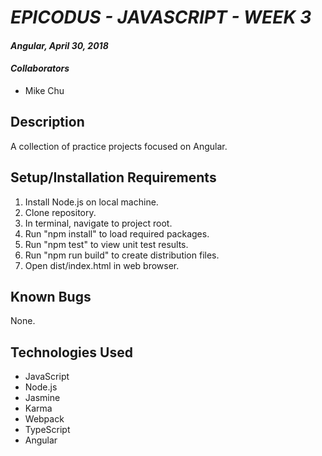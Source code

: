 # _EPICODUS - JAVASCRIPT - WEEK 3_

#### _Angular, April 30, 2018_

#### _Collaborators_

* Mike Chu

## Description

A collection of practice projects focused on Angular.

## Setup/Installation Requirements

1. Install Node.js on local machine.
2. Clone repository.
3. In terminal, navigate to project root.
4. Run "npm install" to load required packages.
5. Run "npm test" to view unit test results.
6. Run "npm run build" to create distribution files.
7. Open dist/index.html in web browser.

## Known Bugs

None.

## Technologies Used

* JavaScript
* Node.js
* Jasmine
* Karma
* Webpack
* TypeScript
* Angular

